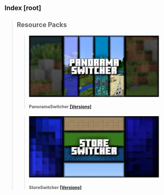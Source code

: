 
## Index [root]
> ## Resource Packs
> > ### [![PanoramaSwitcher](./PanoramaSwitcher/upload/panorama-switcher_1.png)](./PanoramaSwitcher)
> > #### PanoramaSwitcher [[Versions]](./PanoramaSwitcher/versions)
>
> > ### [![StoreSwitcher](./StoreSwitcher/upload/store-switcher_1.png)](./StoreSwitcher)
> > #### StoreSwitcher [[Versions]](./StoreSwitcher/versions)

<head><style>blockquote>* h5 { line-height:0!important } body { background:url(/assets/images/minecraft_bg.png)!important; background-repeat: no-repeat!important; background-size:cover!important; background-position-x:center!important; } </style></head>
